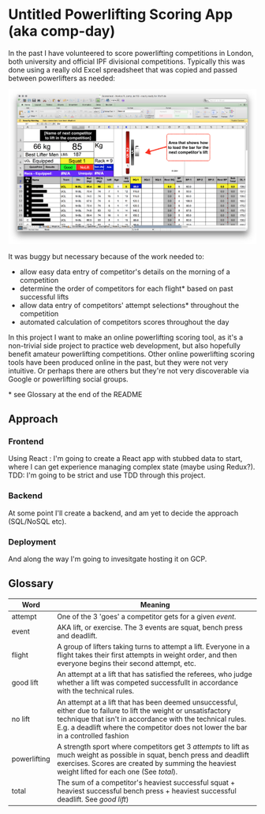 # Untitled Powerlifting Scoring App (aka comp-day)

In the past I have volunteered to score powerlifting competitions in London, both university and official IPF divisional competitions. Typically this was done using a really old Excel spreadsheet that was copied and passed between powerlifters as needed:

<img src="docs/images/excel-spreadsheet-competition-view.png"/>

It was buggy but necessary because of the work needed to:
- allow easy data entry of competitor's details on the morning of a competition
- determine the order of competitors for each flight* based on past successful lifts
- allow data entry of competitors' attempt selections* throughout the competition
- automated calculation of competitors scores throughout the day

In this project I want to make an online powerlifting scoring tool, as it's a non-trivial side project to practice web development, but also hopefully benefit amateur powerlifting competitions. Other online powerlifting scoring tools have been produced online in the past, but they were not very intuitive. Or perhaps there are others but they're not very discoverable via Google or powerlifting social groups.

\* see Glossary at the end of the README

## Approach

### Frontend
Using React : I'm going to create a React app with stubbed data to start, where I can get experience managing complex state (maybe using Redux?).
TDD: I'm going to be strict and use TDD through this project.

### Backend
At some point I'll create a backend, and am yet to decide the approach (SQL/NoSQL etc).

### Deployment
And along the way I'm going to invesitgate hosting it on GCP.

## Glossary

| Word | Meaning|
|------|--------|
|attempt| One of the 3 'goes' a competitor gets for a given _event_.|
|event| AKA lift, or exercise. The 3 events are squat, bench press and deadlift.|
|flight| A group of lifters taking turns to attempt a lift. Everyone in a flight takes their first attempts in weight order, and then everyone begins their second attempt, etc.|
|good lift| An attempt at a lift that has satisfied the referees, who judge whether a lift was competed successfullt in accordance with the technical rules.|
|no lift| An attempt at a lift that has been deemed unsuccessful, either due to failure to lift the weight or unsatisfactory technique that isn't in accordance with the technical rules. E.g. a deadlift where the competitor does not lower the bar in a controlled fashion|
|powerlifting| A strength sport where competitors get 3 _attempts_ to lift as much weight as possible in squat, bench press and deadlift exercises. Scores are created by summing the heaviest weight lifted for each one (See _total_).|
|total| The sum of a competitor's heaviest successful squat + heaviest successful bench press + heaviest successful deadlift. See _good lift_)|


